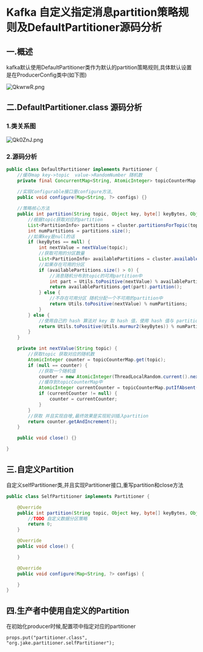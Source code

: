 # Kafka 自定义指定消息partition策略规则及DefaultPartitioner源码分析

## 一.概述

kafka默认使用DefaultPartitioner类作为默认的partition策略规则,具体默认设置是在ProducerConfig类中(如下图)

![QkwrwR.png](https://s2.ax1x.com/2019/11/29/QkwrwR.png)

## 二.DefaultPartitioner.class 源码分析

### 1.类关系图

![Qk0ZnJ.png](https://s2.ax1x.com/2019/11/29/Qk0ZnJ.png)

### 2.源码分析

```java
public class DefaultPartitioner implements Partitioner {
	//缓存map key->topic  value->RandomNumber 随机数 
    private final ConcurrentMap<String, AtomicInteger> topicCounterMap = new ConcurrentHashMap<>();
	
	//实现Configurable接口里configure方法,
    public void configure(Map<String, ?> configs) {}

	//策略核心方法
    public int partition(String topic, Object key, byte[] keyBytes, Object value, byte[] valueBytes, Cluster cluster) {
    	//根据topic获取对应的partition
        List<PartitionInfo> partitions = cluster.partitionsForTopic(topic);
        int numPartitions = partitions.size();
        //如果key是null的话
        if (keyBytes == null) {
            int nextValue = nextValue(topic);
            //获取可用的分区数量
            List<PartitionInfo> availablePartitions = cluster.availablePartitionsForTopic(topic);
            //如果存在可用的分区
            if (availablePartitions.size() > 0) {
            	//消息随机分布到topic的可用partition中
                int part = Utils.toPositive(nextValue) % availablePartitions.size();
                return availablePartitions.get(part).partition();
            } else {
				//不存在可用分区 随机分配一个不可用的partition中            		
                return Utils.toPositive(nextValue) % numPartitions;
            }
        } else {
        	//使用自己的 hash 算法对 key 取 hash 值，使用 hash 值与 partition 数量取模，从而确定发送到哪个分区。
            return Utils.toPositive(Utils.murmur2(keyBytes)) % numPartitions;
        }
    }

    private int nextValue(String topic) {
        //获取topic 获取对应的随机数
        AtomicInteger counter = topicCounterMap.get(topic);
        if (null == counter) {
            //获取一个随机值
            counter = new AtomicInteger(ThreadLocalRandom.current().nextInt());
            //缓存到topicCounterMap中
            AtomicInteger currentCounter = topicCounterMap.putIfAbsent(topic, counter);
            if (currentCounter != null) {
                counter = currentCounter;
            }
        }
        //获取 并且实现自增,最终效果是实现轮训插入partition
        return counter.getAndIncrement();
    }

    public void close() {}

}
```





## 三.自定义Partition

自定义selfPartitioner类,并且实现Partitioner接口,重写partition和close方法

```java
public class SelfPartitioner implements Partitioner {

    @Override
    public int partition(String topic, Object key, byte[] keyBytes, Object value, byte[] valueBytes, Cluster cluster) {
        //TODO 自定义数据分区策略
        return 0;
    }

    @Override
    public void close() {

    }

    @Override
    public void configure(Map<String, ?> configs) {

    }
}
```

## 四.生产者中使用自定义的Partition

在初始化producer时候,配置项中指定对应的partitioner

```
props.put("partitioner.class", "org.jake.partitioner.selfPartitioner");
```



